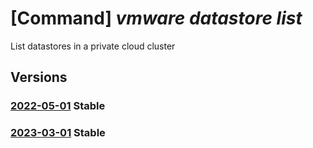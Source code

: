 # [Command] _vmware datastore list_

List datastores in a private cloud cluster

## Versions

### [2022-05-01](/Resources/mgmt-plane/L3N1YnNjcmlwdGlvbnMve30vcmVzb3VyY2Vncm91cHMve30vcHJvdmlkZXJzL21pY3Jvc29mdC5hdnMvcHJpdmF0ZWNsb3Vkcy97fS9jbHVzdGVycy97fS9kYXRhc3RvcmVz/2022-05-01.xml) **Stable**

<!-- mgmt-plane /subscriptions/{}/resourcegroups/{}/providers/microsoft.avs/privateclouds/{}/clusters/{}/datastores 2022-05-01 -->

### [2023-03-01](/Resources/mgmt-plane/L3N1YnNjcmlwdGlvbnMve30vcmVzb3VyY2Vncm91cHMve30vcHJvdmlkZXJzL21pY3Jvc29mdC5hdnMvcHJpdmF0ZWNsb3Vkcy97fS9jbHVzdGVycy97fS9kYXRhc3RvcmVz/2023-03-01.xml) **Stable**

<!-- mgmt-plane /subscriptions/{}/resourcegroups/{}/providers/microsoft.avs/privateclouds/{}/clusters/{}/datastores 2023-03-01 -->
